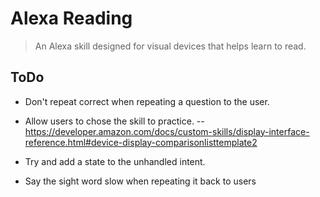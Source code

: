 # Alexa Reading

> An Alexa skill designed for visual devices that helps learn to read.
 
## ToDo

- Don't repeat correct when repeating a question to the user.

- Allow users to chose the skill to practice.
-- https://developer.amazon.com/docs/custom-skills/display-interface-reference.html#device-display-comparisonlisttemplate2

- Try and add a state to the unhandled intent.
- Say the sight word slow when repeating it back to users